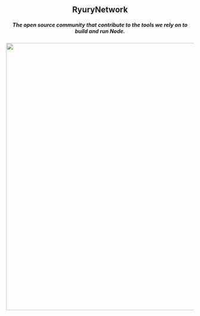<h2 align="center">RyuryNetwork</h1>
<h5 align="center">The open source community that contribute to the tools we rely on to build and run Node.</h4>
<p align="center">
  <img src="https://raw.githubusercontent.com/RyuryNetwork/.github/main/profile/img/hw.png" width="720">
</p>
